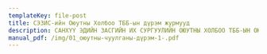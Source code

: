 ```yaml
---
templateKey: file-post
title: СЭЗИС-ийн Оюутны Холбоо ТББ-ын дүрэм журмууд
description: САНХҮҮ ЭДИЙН ЗАСГИЙН ИХ СУРГУУЛИЙН ОЮУТНЫ ХОЛБОО ТББ-ЫН ОЮУТНЫ ЧУУЛГАНЫ ДҮРЭМ
manual_pdf: /img/01_оюутны-чуулганы-дүрэм-1-.pdf
---
```

